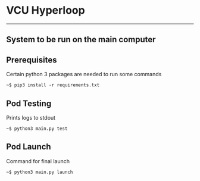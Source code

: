 
# VCU Hyperloop
---------------------------------------

System to be run on the main computer
---------------------------------------

## Prerequisites
Certain python 3 packages are needed to run some commands
```
~$ pip3 install -r requirements.txt
```
    
## Pod Testing
Prints logs to stdout
```
~$ python3 main.py test
```
## Pod Launch
Command for final launch

```
~$ python3 main.py launch
```    
